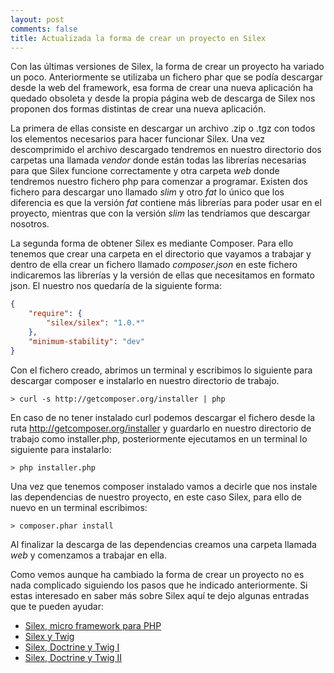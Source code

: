 ```yaml
---
layout: post
comments: false
title: Actualizada la forma de crear un proyecto en Silex
---
```



Con las últimas versiones de Silex, la forma de crear un proyecto ha variado un poco. Anteriormente se utilizaba un fichero phar que se podía descargar desde la web del framework, esa forma de crear una nueva aplicación ha quedado obsoleta y desde la propia página web de descarga de Silex nos proponen dos formas distintas de crear una nueva aplicación.

La primera de ellas consiste en descargar un archivo .zip o .tgz con todos los elementos necesarios para hacer funcionar Silex. Una vez descomprimido el archivo descargado tendremos en nuestro directorio dos carpetas una llamada *vendor* donde están todas las librerías necesarias para que Silex funcione correctamente y otra carpeta *web* donde tendremos nuestro fichero php para comenzar a programar. Existen dos fichero para descargar uno llamado *slim* y otro *fat* lo único que los diferencia es que la versión *fat* contiene más librerías para poder usar en el proyecto, mientras que con la versión *slim* las tendríamos que descargar nosotros.

<!--more-->

La segunda forma de obtener Silex es mediante Composer. Para ello tenemos que crear una carpeta en el directorio que vayamos a trabajar y dentro de ella crear un fichero llamado *composer.json* en este fichero indicaremos las librerías y la versión de ellas que necesitamos en formato json. El nuestro nos quedaría de la siguiente forma:

``` json
{
    "require": {
        "silex/silex": "1.0.*"
    },
    "minimum-stability": "dev"
}
```

Con el fichero creado, abrimos un terminal y escribimos lo siguiente para descargar composer e instalarlo en nuestro directorio de trabajo.

``` none
> curl -s http://getcomposer.org/installer | php
```

En caso de no tener instalado curl podemos descargar el fichero desde la ruta http://getcomposer.org/installer y guardarlo en nuestro directorio de trabajo como installer.php, posteriormente ejecutamos en un terminal lo siguiente para instalarlo:

``` none
> php installer.php
```

Una vez que tenemos composer instalado vamos a decirle que nos instale las dependencias de nuestro proyecto, en este caso Silex, para ello de nuevo en un terminal escribimos:

``` none
> composer.phar install
```

Al finalizar la descarga de las dependencias creamos una carpeta llamada *web* y comenzamos a trabajar en ella.

Como vemos aunque ha cambiado la forma de crear un proyecto no es nada complicado siguiendo los pasos que he indicado anteriormente. Si estas interesado en saber más sobre Silex aquí te dejo algunas entradas que te pueden ayudar:

* [Silex, micro framework para PHP](/2011/07/13/silex-micro-framework-php.html)
* [Silex y Twig](silex-twig.html)
* [Silex, Doctrine y Twig I](silex-doctrine-twig-i.html)
* [Silex, Doctrine y Twig II](silex-doctrine-twig-ii.html)